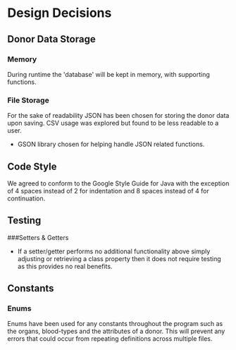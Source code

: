 # Design Decisions

## Donor Data Storage
### Memory
During runtime the 'database' will be kept in memory, with supporting functions.

### File Storage
For the sake of readability JSON has been chosen for storing the donor data upon saving. CSV usage 
was explored but found to be less readable to a user.
* GSON library chosen for helping handle JSON related functions. 

## Code Style
We agreed to conform to the Google Style Guide for Java with the exception of 4 spaces instead of 2 
for indentation and 8 spaces instead of 4 for continuation.

## Testing
###Setters & Getters
* If a setter/getter performs no additional functionality above simply adjusting or retrieving a 
class property then it does not require testing as this provides no real benefits.

## Constants
### Enums
Enums have been used for any constants throughout the program such as the organs, blood-types 
and the attributes of a donor. This will prevent any errors that could occur from repeating 
definitions across multiple files.
